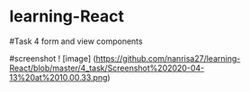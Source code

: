 # learning-React

#Task 4 form and view components

#screenshot
! [image] (https://github.com/nanrisa27/learning-React/blob/master/4_task/Screenshot%202020-04-13%20at%2010.00.33.png)
